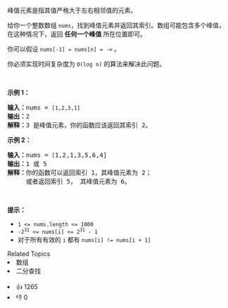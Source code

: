 <p>峰值元素是指其值严格大于左右相邻值的元素。</p>

<p>给你一个整数数组&nbsp;<code>nums</code>，找到峰值元素并返回其索引。数组可能包含多个峰值，在这种情况下，返回 <strong>任何一个峰值</strong> 所在位置即可。</p>

<p>你可以假设&nbsp;<code>nums[-1] = nums[n] = -∞</code> 。</p>

<p>你必须实现时间复杂度为 <code>O(log n)</code><em> </em>的算法来解决此问题。</p>

<p>&nbsp;</p>

<p><strong>示例 1：</strong></p>

<pre>
<strong>输入：</strong>nums = <span><code>[1,2,3,1]</code></span>
<strong>输出：</strong>2
<strong>解释：</strong>3 是峰值元素，你的函数应该返回其索引 2。</pre>

<p><strong>示例&nbsp;2：</strong></p>

<pre>
<strong>输入：</strong>nums = <span><code>[</code></span>1,2,1,3,5,6,4]
<strong>输出：</strong>1 或 5 
<strong>解释：</strong>你的函数可以返回索引 1，其峰值元素为 2；
&nbsp;    或者返回索引 5， 其峰值元素为 6。
</pre>

<p>&nbsp;</p>

<p><strong>提示：</strong></p>

<ul> 
 <li><code>1 &lt;= nums.length &lt;= 1000</code></li> 
 <li><code>-2<sup>31</sup> &lt;= nums[i] &lt;= 2<sup>31</sup> - 1</code></li> 
 <li>对于所有有效的 <code>i</code> 都有 <code>nums[i] != nums[i + 1]</code></li> 
</ul>

<div><div>Related Topics</div><div><li>数组</li><li>二分查找</li></div></div><br><div><li>👍 1265</li><li>👎 0</li></div>